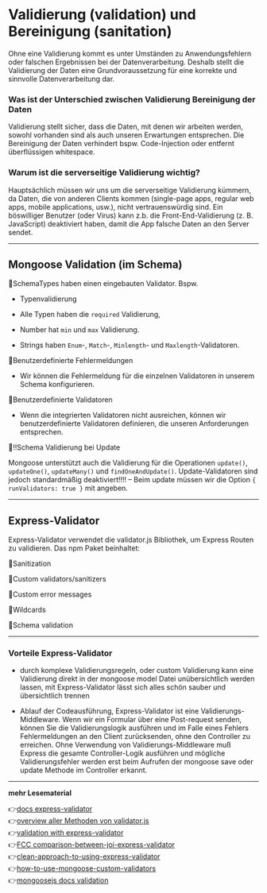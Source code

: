 # Validierung (validation) und Bereinigung (sanitation) 

Ohne eine Validierung kommt es unter Umständen zu Anwendungsfehlern oder falschen Ergebnissen bei der Datenverarbeitung. 
Deshalb stellt die Validierung der Daten eine Grundvoraussetzung für eine korrekte und sinnvolle Datenverarbeitung dar.

### Was ist der Unterschied zwischen Validierung Bereinigung der Daten

Validierung stellt sicher, dass die Daten, mit denen wir arbeiten werden, sowohl vorhanden sind als auch unseren Erwartungen entsprechen. Die Bereinigung der Daten verhindert bspw. Code-Injection oder entfernt überflüssigen whitespace.

### Warum ist die serverseitige Validierung wichtig?

Hauptsächlich müssen wir uns um die serverseitige Validierung kümmern, da Daten, die von anderen Clients kommen (single-page apps, regular web apps, mobile applications, usw.), nicht vertrauenswürdig sind. Ein böswilliger Benutzer (oder Virus) kann z.b. die Front-End-Validierung (z. B. JavaScript) deaktiviert haben, damit die App falsche Daten an den Server sendet. 

---
## Mongoose Validation (im Schema)

:pushpin:SchemaTypes haben einen eingebauten Validator. Bspw. 

- Typenvalidierung

- Alle Typen haben die `required` Validierung,

- Number hat `min` und `max` Validierung. 

- Strings haben `Enum`-, `Match`-, `Minlength`- und `Maxlength`-Validatoren.

:pushpin:Benutzerdefinierte Fehlermeldungen

- Wir können die Fehlermeldung für die einzelnen Validatoren in unserem Schema konfigurieren.

:pushpin:Benutzerdefinierte Validatoren

- Wenn die integrierten Validatoren nicht ausreichen, können wir benutzerdefinierte Validatoren definieren, die unseren Anforderungen entsprechen.

:pushpin::bangbang:Schema Validierung bei Update

Mongoose unterstützt auch die Validierung für die Operationen `update()`, `updateOne()`, `updateMany()` und `findOneAndUpdate()`. Update-Validatoren sind jedoch standardmäßig deaktiviert!!!! – Beim update müssen wir die Option `{ runValidators: true }` mit angeben.

---

## Express-Validator

Express-Validator verwendet die validator.js Bibliothek, um Express Routen zu validieren.
Das npm Paket beinhaltet:

:pushpin:Sanitization

:pushpin:Custom validators/sanitizers

:pushpin:Custom error messages

:pushpin:Wildcards

:pushpin:Schema validation

---

### Vorteile Express-Validator

- durch komplexe Validierungsregeln, oder custom Validierung kann eine Validierung direkt in der mongoose model Datei unübersichtlich werden lassen, mit Express-Validator lässt sich alles schön sauber und übersichtlich trennen

- Ablauf der Codeausführung, Express-Validator ist eine Validierungs-Middleware. Wenn wir ein Formular über eine Post-request senden, können Sie die Validierungslogik ausführen und im Falle eines Fehlers Fehlermeldungen an den Client zurücksenden, ohne den Controller zu erreichen.
Ohne Verwendung von Validierungs-Middleware muß Express die gesamte Controller-Logik ausführen und mögliche Validierungsfehler werden erst beim Aufrufen der mongoose save oder update Methode im Controller erkannt.


---

**mehr Lesematerial**

:point_right:[docs express-validator](https://express-validator.github.io/docs/)\
:point_right:[overview aller Methoden von validator.js](https://www.npmjs.com/package/validator)\
:point_right:[validation with express-validator](https://flaviocopes.com/express-validate-input/)\
:point_right:[FCC comparison-between-joi-express-validator](https://www.freecodecamp.org/news/how-to-choose-which-validator-to-use-a-comparison-between-joi-express-validator-ac0b910c1a8c/)\
:point_right:[clean-approach-to-using-express-validator](https://dev.to/nedsoft/a-clean-approach-to-using-express-validator-8go)\
:point_right:[how-to-use-mongoose-custom-validators](https://kb.objectrocket.com/mongo-db/how-to-use-mongoose-custom-validators-923)\
:point_right:[mongoosejs docs validation](https://mongoosejs.com/docs/validation.html)





